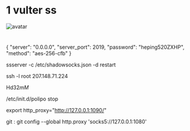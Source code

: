 # 1 vulter ss
![avatar](/home/later/Pictures/1.png)

#

{
"server": "0.0.0.0",
"server_port": 2019,
"password": "heping520ZXHP",
"method": "aes-256-cfb"
}

ssserver -c /etc/shadowsocks.json -d restart

ssh -l root 207.148.71.224

Hd$32mM%rx-#G3Z$

/etc/init.d/polipo stop

export http_proxy="http://127.0.0.1:1090/"

git :
 git config --global http.proxy 'socks5://127.0.0.1:1080'
